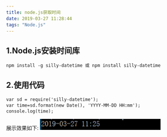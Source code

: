 ```yaml
---
title: node.js获取时间
date: 2019-03-27 11:28:44
tags: "Node.js"
---
```


## 1.Node.js安装时间库
```
npm install -g silly-datetime 或 npm install silly-datetime
```

## 2.使用代码
```
var sd = require('silly-datetime');
var time=sd.format(new Date(), 'YYYY-MM-DD HH:mm');
console.log(time);

```

展示效果如下:
![](node-js获取时间/date.png)